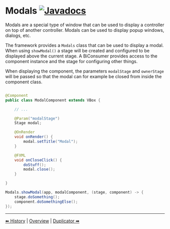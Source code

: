 # Modals [![Javadocs](https://javadoc.io/badge2/org.fulib/fulibFx/Javadocs.svg?color=green)](https://javadoc.io/doc/org.fulib/fulibFx/latest/org/fulib/fx/controller/Modals.html)

Modals are a special type of window that can be used to display a controller on top of another controller. Modals
can be used to display popup windows, dialogs, etc.

The framework provides a `Modals` class that can be used to display a modal.
When using `showModal()` a stage will be created and configured to be displayed above the current stage.
A BiConsumer provides access to the component instance and the stage for configuring other things.

When displaying the component, the parameters `modalStage` and `ownerStage` will be passed so that the modal can for
example be closed from inside the component class.

```java

@Component
public class ModalComponent extends VBox {

    // ...

    @Param("modalStage")
    Stage modal;

    @OnRender
    void onRender() {
        modal.setTitle("Modal");
    }

    @FXML
    void onCloseClick() {
        doStuff();
        modal.close();
    }

}
```

```java
Modals.showModal(app, modalComponent, (stage, component) -> {
    stage.doSomething();
    component.doSomethingElse();
});
```

---

[⬅ History](3-history.md) | [Overview](README.md) | [Duplicator ➡](5-node-duplicator.md)